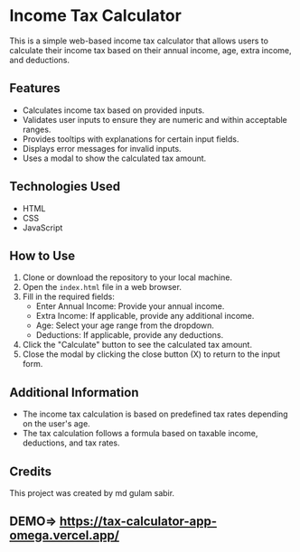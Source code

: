 # Income Tax Calculator

This is a simple web-based income tax calculator that allows users to calculate their income tax based on their annual income, age, extra income, and deductions.

## Features

- Calculates income tax based on provided inputs.
- Validates user inputs to ensure they are numeric and within acceptable ranges.
- Provides tooltips with explanations for certain input fields.
- Displays error messages for invalid inputs.
- Uses a modal to show the calculated tax amount.


## Technologies Used

- HTML
- CSS
- JavaScript

## How to Use

1. Clone or download the repository to your local machine.
2. Open the `index.html` file in a web browser.
3. Fill in the required fields:
   - Enter Annual Income: Provide your annual income.
   - Extra Income: If applicable, provide any additional income.
   - Age: Select your age range from the dropdown.
   - Deductions: If applicable, provide any deductions.
4. Click the "Calculate" button to see the calculated tax amount.
5. Close the modal by clicking the close button (X) to return to the input form.

## Additional Information

- The income tax calculation is based on predefined tax rates depending on the user's age.
- The tax calculation follows a formula based on taxable income, deductions, and tax rates.

## Credits

This project was created by  md gulam sabir.

## DEMO=>  https://tax-calculator-app-omega.vercel.app/

